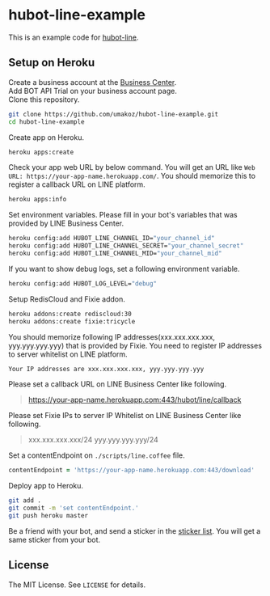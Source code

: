 # hubot-line-example

This is an example code for [hubot-line](https://github.com/umakoz/hubot-line).

## Setup on Heroku

Create a business account at the [Business Center](https://business.line.me/).  
Add BOT API Trial on your business account page.  
Clone this repository.

```sh
git clone https://github.com/umakoz/hubot-line-example.git
cd hubot-line-example
```

Create app on Heroku.

```sh
heroku apps:create
```

Check your app web URL by below command. You will get an URL like `Web URL: https://your-app-name.herokuapp.com/`. You should memorize this to register a callback URL on LINE platform.

```sh
heroku apps:info
```

Set environment variables. Please fill in your bot's variables that was provided by LINE Business Center.

```sh
heroku config:add HUBOT_LINE_CHANNEL_ID="your_channel_id"
heroku config:add HUBOT_LINE_CHANNEL_SECRET="your_channel_secret"
heroku config:add HUBOT_LINE_CHANNEL_MID="your_channel_mid"
```

If you want to show debug logs, set a following environment variable.

```sh
heroku config:add HUBOT_LOG_LEVEL="debug"
```

Setup RedisCloud and Fixie addon.

```sh
heroku addons:create rediscloud:30
heroku addons:create fixie:tricycle
```

You should memorize following IP addresses(xxx.xxx.xxx.xxx, yyy.yyy.yyy.yyy) that is provided by Fixie. You need to register IP addresses to server whitelist on LINE platform.

```sh
Your IP addresses are xxx.xxx.xxx.xxx, yyy.yyy.yyy.yyy
```

Please set a callback URL on LINE Business Center like following.

> https://your-app-name.herokuapp.com:443/hubot/line/callback

Please set Fixie IPs to server IP Whitelist on LINE Business Center like following.

> xxx.xxx.xxx.xxx/24
> yyy.yyy.yyy.yyy/24

Set a contentEndpoint on `./scripts/line.coffee` file.

```coffeescript
contentEndpoint = 'https://your-app-name.herokuapp.com:443/download'
```

Deploy app to Heroku.

```sh
git add .
git commit -m 'set contentEndpoint.'
git push heroku master
```

Be a friend with your bot, and send a sticker in the [sticker list](https://developers.line.me/wp-content/uploads/2016/04/sticker_list.xlsx). You will get a same sticker from your bot.

## License

The MIT License. See `LICENSE` for details.

